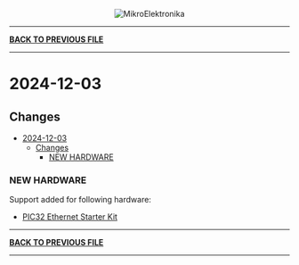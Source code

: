 <p align="center">
  <img src="http://www.mikroe.com/img/designs/beta/logo_small.png?raw=true" alt="MikroElektronika"/>
</p>

---

**[BACK TO PREVIOUS FILE](../changelog.md)**

---

# 2024-12-03

## Changes

- [2024-12-03](#2024-12-03)
  - [Changes](#changes)
    - [NEW HARDWARE](#new-hardware)

### NEW HARDWARE

Support added for following hardware:

+ [PIC32 Ethernet Starter Kit](https://mplab-discover.microchip.com/v2/item/com.microchip.portal.evalboard/com.microchip.subcategories.modules-and-peripherals.communication.can.Others/mcu08.dm320004/1.0.0?view=about)

---

**[BACK TO PREVIOUS FILE](../changelog.md)**

---
